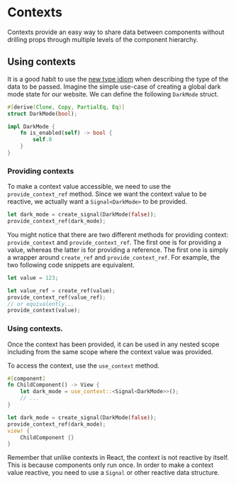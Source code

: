 # Contexts

Contexts provide an easy way to share data between components without drilling props through
multiple levels of the component hierarchy.

## Using contexts

It is a good habit to use the
[new type idiom](https://doc.rust-lang.org/rust-by-example/generics/new_types.html) when describing
the type of the data to be passed. Imagine the simple use-case of creating a global dark mode state
for our website. We can define the following `DarkMode` struct.

```rust
#[derive(Clone, Copy, PartialEq, Eq)]
struct DarkMode(bool);

impl DarkMode {
    fn is_enabled(self) -> bool {
        self.0
    }
}
```

### Providing contexts

To make a context value accessible, we need to use the `provide_context_ref` method. Since we want
the context value to be reactive, we actually want a `Signal<DarkMode>` to be provided.

```rust
let dark_mode = create_signal(DarkMode(false));
provide_context_ref(dark_mode);
```

You might notice that there are two different methods for providing context: `provide_context` and
`provide_context_ref`. The first one is for providing a value, whereas the latter is for providing a
reference. The first one is simply a wrapper around `create_ref` and `provide_context_ref`. For
example, the two following code snippets are equivalent.

```rust
let value = 123;

let value_ref = create_ref(value);
provide_context_ref(value_ref);
// or equivalently...
provide_context(value);
```

### Using contexts.

Once the context has been provided, it can be used in any nested scope including from the same scope
where the context value was provided.

To access the context, use the `use_context` method.

```rust
#[component]
fn ChildComponent() -> View {
    let dark_mode = use_context::<Signal<DarkMode>>();
    // ...
}

let dark_mode = create_signal(DarkMode(false));
provide_context_ref(dark_mode);
view! {
    ChildComponent {}
}
```

Remember that unlike contexts in React, the context is not reactive by itself. This is because
components only run once. In order to make a context value reactive, you need to use a `Signal` or
other reactive data structure.
